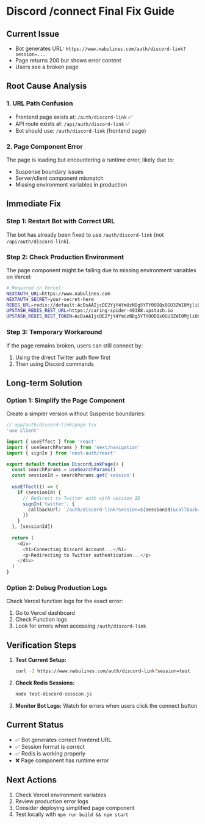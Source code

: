# Discord /connect Final Fix Guide

## Current Issue
- Bot generates URL: `https://www.nabulines.com/auth/discord-link?session=...`
- Page returns 200 but shows error content
- Users see a broken page

## Root Cause Analysis

### 1. URL Path Confusion
- Frontend page exists at: `/auth/discord-link` ✅
- API route exists at: `/api/auth/discord-link` ✅
- Bot should use: `/auth/discord-link` (frontend page)

### 2. Page Component Error
The page is loading but encountering a runtime error, likely due to:
- Suspense boundary issues
- Server/client component mismatch
- Missing environment variables in production

## Immediate Fix

### Step 1: Restart Bot with Correct URL
The bot has already been fixed to use `/auth/discord-link` (not `/api/auth/discord-link`).

### Step 2: Check Production Environment
The page component might be failing due to missing environment variables on Vercel:

```bash
# Required on Vercel:
NEXTAUTH_URL=https://www.nabulines.com
NEXTAUTH_SECRET=your-secret-here
REDIS_URL=redis://default:AcDsAAIjcDE2YjY4YmUzNDg5YTY0ODQxOGU3ZWI0MjliOGM3MzM2MnAxMA@caring-spider-49388.upstash.io:6379
UPSTASH_REDIS_REST_URL=https://caring-spider-49388.upstash.io
UPSTASH_REDIS_REST_TOKEN=AcDsAAIjcDE2YjY4YmUzNDg5YTY0ODQxOGU3ZWI0MjliOGM3MzM2MnAxMA
```

### Step 3: Temporary Workaround

If the page remains broken, users can still connect by:
1. Using the direct Twitter auth flow first
2. Then using Discord commands

## Long-term Solution

### Option 1: Simplify the Page Component
Create a simpler version without Suspense boundaries:

```typescript
// app/auth/discord-link/page.tsx
'use client'

import { useEffect } from 'react'
import { useSearchParams } from 'next/navigation'
import { signIn } from 'next-auth/react'

export default function DiscordLinkPage() {
  const searchParams = useSearchParams()
  const sessionId = searchParams.get('session')
  
  useEffect(() => {
    if (sessionId) {
      // Redirect to Twitter auth with session ID
      signIn('twitter', {
        callbackUrl: `/auth/discord-link?session=${sessionId}&callback=true`
      })
    }
  }, [sessionId])
  
  return (
    <div>
      <h1>Connecting Discord Account...</h1>
      <p>Redirecting to Twitter authentication...</p>
    </div>
  )
}
```

### Option 2: Debug Production Logs
Check Vercel function logs for the exact error:
1. Go to Vercel dashboard
2. Check Function logs
3. Look for errors when accessing `/auth/discord-link`

## Verification Steps

1. **Test Current Setup:**
   ```bash
   curl -I https://www.nabulines.com/auth/discord-link?session=test
   ```

2. **Check Redis Sessions:**
   ```bash
   node test-discord-session.js
   ```

3. **Monitor Bot Logs:**
   Watch for errors when users click the connect button

## Current Status
- ✅ Bot generates correct frontend URL
- ✅ Session format is correct
- ✅ Redis is working properly
- ❌ Page component has runtime error

## Next Actions
1. Check Vercel environment variables
2. Review production error logs
3. Consider deploying simplified page component
4. Test locally with `npm run build && npm start` 